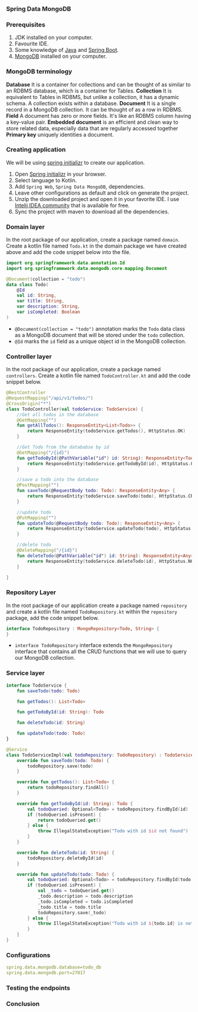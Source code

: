 ### Spring Data MongoDB

### Prerequisites
1. JDK installed on your computer.
2. Favourite IDE.
3. Some knowledge of [Java](https://www.javatpoint.com/java-tutorial) and [Spring Boot](https://spring.io/projects/spring-boot).
4. [MongoDB](https://www.mongodb.com/try/download/community) installed on your computer.

### MongoDB terminology
**Database** It is a container for collections and can be thought of as similar to an RDBMS database, which is a container for Tables.
**Collection** It is equivalent to Tables in RDBMS, but unlike a collection, it has a dynamic schema. A collection exists within a database.
**Document** It is a single record in a MongoDB collection. It can be thought of as a row in RDBMS.
**Field** A document has zero or more fields. It's like an RDBMS column having a key-value pair.
**Embedded document** is an efficient and clean way to store related data, especially data that are regularly accessed together
**Primary key** uniquely identities a document.

### Creating application
We will be using [spring initializr](https://start.spring.io/) to create our application.
1. Open [Spring initializr](https://start.spring.io/) in your browser.
2. Select language to Kotlin.
3. Add `Spring Web`, `Spring Data MongoDB`, dependencies.
4. Leave other configurations as default and click on generate the project.
5. Unzip the downloaded project and open it in your favorite IDE. I use [Intelij IDEA community](https://www.jetbrains.com/idea/download/#section=linux) that is available for free.
6. Sync the project with maven to download all the dependencies.


### Domain layer
In the root package of our application, create a package named `domain`.
Create a kotlin file named `Todo.kt` in the domain package we have created above and add the code snippet below into the file.
```kotlin
import org.springframework.data.annotation.Id
import org.springframework.data.mongodb.core.mapping.Document

@Document(collection = "todo")
data class Todo(
    @Id
    val id: String,
    var title: String,
    var description: String,
    var isCompleted: Boolean
)
```
- `@Document(collection = "todo")` annotation marks the `Todo` data class as a MongoDB document that will be stored under the `todo` collection.
- `@Id` marks the `id` field as a unique object id in the MongoDB collection.

### Controller layer
In the root package of our application, create a package named `controllers`.
Create a kotlin file named `TodoController.kt` and add the code snippet below.
```kotlin
@RestController
@RequestMapping("/api/v1/todos/")
@CrossOrigin("*")
class TodoController(val todoService: TodoService) {
    //Get all todos in the database
    @GetMapping("")
    fun getAllTodos(): ResponseEntity<List<Todo>> {
        return ResponseEntity(todoService.getTodos(), HttpStatus.OK)
    }

    //Get Todo from the datababse by id
    @GetMapping("/{id}")
    fun getTodoById(@PathVariable("id") id: String): ResponseEntity<Todo> {
        return ResponseEntity(todoService.getTodoById(id), HttpStatus.OK)
    }

    //save a todo into the database
    @PostMapping("")
    fun saveTodo(@RequestBody todo: Todo): ResponseEntity<Any> {
        return ResponseEntity(todoService.saveTodo(todo), HttpStatus.CREATED)
    }

    //update todo
    @PutMapping("")
    fun updateTodo(@RequestBody todo: Todo): ResponseEntity<Any> {
        return ResponseEntity(todoService.updateTodo(todo), HttpStatus.OK)
    }

    //delete todo
    @DeleteMapping("/{id}")
    fun deleteTodo(@PathVariable("id") id: String): ResponseEntity<Any> {
        return ResponseEntity(todoService.deleteTodo(id), HttpStatus.NO_CONTENT)
    }

}
```

### Repository Layer
In the root package of our application create a package named `repository` and create a kotlin file named `TodoRepository.kt`  within the `repository` package, add the code snippet below.
```kotlin
interface TodoRepository : MongoRepository<Todo, String> {
}
```
- `interface TodoRepository` interface extends the `MongoRepository` interface that contains all the CRUD functions that we will use to query our MongoDB collection.
  
### Service layer
```kotlin
interface TodoService {
    fun saveTodo(todo: Todo)

    fun getTodos(): List<Todo>

    fun getTodoById(id: String): Todo

    fun deleteTodo(id: String)

    fun updateTodo(todo: Todo)
}
```


```kotlin
@Service
class TodoServiceImpl(val todoRepository: TodoRepository) : TodoService {
    override fun saveTodo(todo: Todo) {
        todoRepository.save(todo)
    }

    override fun getTodos(): List<Todo> {
        return todoRepository.findAll()
    }

    override fun getTodoById(id: String): Todo {
        val todoQueried: Optional<Todo> = todoRepository.findById(id)
        if (todoQueried.isPresent) {
            return todoQueried.get()
        } else {
            throw IllegalStateException("Todo with id $id not found")
        }
    }

    override fun deleteTodo(id: String) {
        todoRepository.deleteById(id)
    }

    override fun updateTodo(todo: Todo) {
        val todoQueried: Optional<Todo> = todoRepository.findById(todo.id)
        if (todoQueried.isPresent) {
            val _todo = todoQueried.get()
            _todo.description = todo.description
            _todo.isCompleted = todo.isCompleted
            _todo.title = todo.title
            todoRepository.save(_todo)
        } else {
            throw IllegalStateException("Todo with id ${todo.id} is not found")
        }
    }
}
```
### Configurations
```yaml
spring.data.mongodb.database=todo_db
spring.data.mongodb.port=27017

```

### Testing the endpoints

### Conclusion